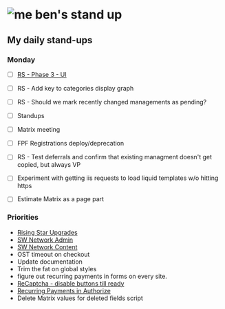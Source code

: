 # ![me](https://avatars2.githubusercontent.com/u/5232044?s=50&v=4) ben's stand up

## My daily stand-ups

### Monday

- [ ] [RS - Phase 3 - UI](https://app.clickup.com/8537154/v/l/li/63072322?pr=12760709) 
- [ ] RS - Add key to categories display graph
- [ ] RS - Should we mark recently changed managements as pending?
- [ ] Standups
- [ ] Matrix meeting
- [ ] FPF Registrations deploy/deprecation
- [ ] RS - Test deferrals and confirm that existing managment doesn't get copied, but always VP
- [ ] Experiment with getting iis requests to load liquid templates w/o hitting https
- [ ] Estimate Matrix as a page part


### Priorities 
    
- [Rising Star Upgrades](https://app.clickup.com/8537154/v/l/f/27554943?pr=12707202)
- [SW Network Admin](https://app.clickup.com/8537154/v/l/li/54890360?pr=12760709)
- [SW Network Content](https://app.clickup.com/8537154/v/l/li/54892353?pr=12760709)
- OST timeout on checkout
- Update documentation
- Trim the fat on global styles
- figure out recurring payments in forms on every site.
- [ReCaptcha - disable buttons till ready](https://projects.madebyspeak.com/#/tasks/17598281)
- [Recurring Payments in Authorize](https://projects.madebyspeak.com/#/tasks/16411534)
- Delete Matrix values for deleted fields script
